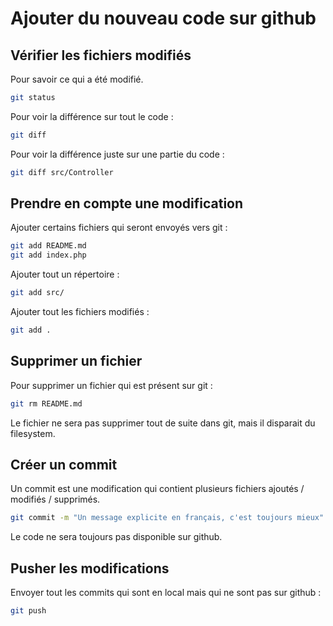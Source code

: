 # Ajouter du nouveau code sur github

## Vérifier les fichiers modifiés

Pour savoir ce qui a été modifié.

```bash
git status
```

Pour voir la différence sur tout le code :

```bash
git diff
```

Pour voir la différence juste sur une partie du code :

```bash
git diff src/Controller
```

## Prendre en compte une modification

Ajouter certains fichiers qui seront envoyés vers git :

```bash
git add README.md
git add index.php
```

Ajouter tout un répertoire :

```bash
git add src/
```

Ajouter tout les fichiers modifiés :

```bash
git add .
```

## Supprimer un fichier

Pour supprimer un fichier qui est présent sur git :

```bash
git rm README.md
```

Le fichier ne sera pas supprimer tout de suite dans git, mais il disparait du filesystem.

## Créer un commit

Un commit est une modification qui contient plusieurs fichiers ajoutés / modifiés / supprimés.

```bash
git commit -m "Un message explicite en français, c'est toujours mieux"
```

Le code ne sera toujours pas disponible sur github.

## Pusher les modifications

Envoyer tout les commits qui sont en local mais qui ne sont pas sur github :

```bash
git push
```